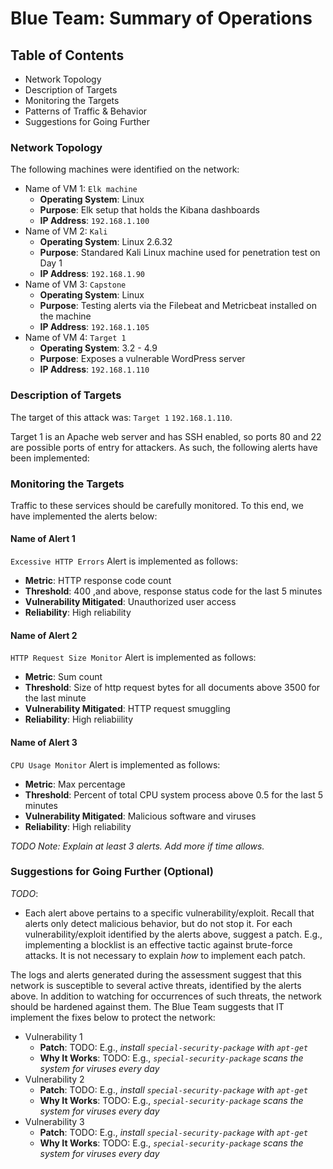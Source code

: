 # Blue Team: Summary of Operations

## Table of Contents
- Network Topology
- Description of Targets
- Monitoring the Targets
- Patterns of Traffic & Behavior
- Suggestions for Going Further

### Network Topology

The following machines were identified on the network:
- Name of VM 1: `Elk machine`
  - **Operating System**: Linux
  - **Purpose**: Elk setup that holds the Kibana dashboards
  - **IP Address**: `192.168.1.100`
- Name of VM 2: `Kali`
  - **Operating System**: Linux 2.6.32
  - **Purpose**: Standared Kali Linux machine used for penetration test on Day 1
  - **IP Address**: `192.168.1.90`
- Name of VM 3: `Capstone`
  - **Operating System**: Linux
  - **Purpose**: Testing alerts via the Filebeat and Metricbeat installed on the machine
  - **IP Address**: `192.168.1.105`
- Name of VM 4: `Target 1`
  - **Operating System**: 3.2 - 4.9
  - **Purpose**: Exposes a vulnerable WordPress server
  - **IP Address**: `192.168.1.110`

### Description of Targets

The target of this attack was: `Target 1` `192.168.1.110`.

Target 1 is an Apache web server and has SSH enabled, so ports 80 and 22 are possible ports of entry for attackers. As such, the following alerts have been implemented:

### Monitoring the Targets

Traffic to these services should be carefully monitored. To this end, we have implemented the alerts below:

#### Name of Alert 1
`Excessive HTTP Errors` Alert is implemented as follows:
  - **Metric**: HTTP response code count
  - **Threshold**: 400 ,and above, response status code for the last 5 minutes
  - **Vulnerability Mitigated**: Unauthorized user access
  - **Reliability**: High reliability 

#### Name of Alert 2
`HTTP Request Size Monitor` Alert is implemented as follows:
  - **Metric**: Sum count
  - **Threshold**: Size of http request bytes for all documents above 3500 for the last minute
  - **Vulnerability Mitigated**: HTTP request smuggling
  - **Reliability**: High reliabiility

#### Name of Alert 3
`CPU Usage Monitor` Alert is implemented as follows:
  - **Metric**: Max percentage
  - **Threshold**: Percent of total CPU system process above 0.5 for the last 5 minutes
  - **Vulnerability Mitigated**: Malicious software and viruses
  - **Reliability**: High reliability

_TODO Note: Explain at least 3 alerts. Add more if time allows._

### Suggestions for Going Further (Optional)
_TODO_: 
- Each alert above pertains to a specific vulnerability/exploit. Recall that alerts only detect malicious behavior, but do not stop it. For each vulnerability/exploit identified by the alerts above, suggest a patch. E.g., implementing a blocklist is an effective tactic against brute-force attacks. It is not necessary to explain _how_ to implement each patch.

The logs and alerts generated during the assessment suggest that this network is susceptible to several active threats, identified by the alerts above. In addition to watching for occurrences of such threats, the network should be hardened against them. The Blue Team suggests that IT implement the fixes below to protect the network:
- Vulnerability 1
  - **Patch**: TODO: E.g., _install `special-security-package` with `apt-get`_
  - **Why It Works**: TODO: E.g., _`special-security-package` scans the system for viruses every day_
- Vulnerability 2
  - **Patch**: TODO: E.g., _install `special-security-package` with `apt-get`_
  - **Why It Works**: TODO: E.g., _`special-security-package` scans the system for viruses every day_
- Vulnerability 3
  - **Patch**: TODO: E.g., _install `special-security-package` with `apt-get`_
  - **Why It Works**: TODO: E.g., _`special-security-package` scans the system for viruses every day_
